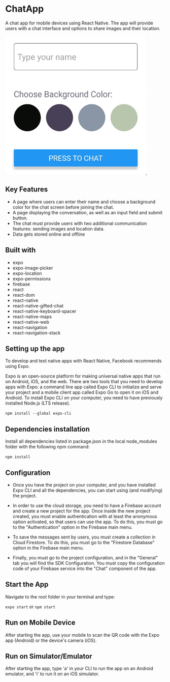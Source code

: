 # ChatApp

A chat app for mobile devices using React Native. The app will provide users with a chat interface and options to share images and their location.

<img src ='images/10.png'>

## Key Features

- A page where users can enter their name and choose a background color for the chat screen before joining the chat.
- A page displaying the conversation, as well as an input field and submit button.
- The chat must provide users with two additional communication features: sending images and location data.
- Data gets stored online and offline

## Built with

- expo
- expo-image-picker
- expo-location
- expo-permissions
- firebase
- react
- react-dom
- react-native
- react-native-gifted-chat
- react-native-keyboard-spacer
- react-native-maps
- react-native-web
- react-navigation
- react-navigation-stack

## Setting up the app

To develop and test native apps with React Native, Facebook recommends using Expo.

Expo is an open-source platform for making universal native apps that run on Android, iOS, and the web. There are two tools that you need to develop apps with Expo: a command line app called Expo CLI to initialize and serve your project and a mobile client app called Expo Go to open it on iOS and Android. To install Expo CLI on your computer, you need to have previously installed Node.js (LTS release).

`npm install --global expo-cli`

## Dependencies installation

Install all dependencies listed in package.json in the local node_modules folder with the following npm command:

`npm install`

## Configuration

- Once you have the project on your computer, and you have installed Expo CLI and all the dependencies, you can start using (and modifying) the project.

- In order to use the cloud storage, you need to have a Firebase account and create a new project for the app. Once inside the new project created, you must enable authentication with at least the anonymous option activated, so that users can use the app. To do this, you must go to the "Authentication" option in the Firebase main menu.

- To save the messages sent by users, you must create a collection in Cloud Firestore. To do this, you must go to the "Firestore Database" option in the Firebase main menu.

- Finally, you must go to the project configuration, and in the "General" tab you will find the SDK Configuration. You must copy the configuration code of your Firebase service into the "Chat" component of the app.

## Start the App

Navigate to the root folder in your terminal and type:

`expo start` or `npm start`

## Run on Mobile Device

After starting the app, use your mobile to scan the QR code with the Expo app (Android) or the device's camera (iOS).

## Run on Simulator/Emulator

After starting the app, type 'a' in your CLI to run the app on an Android emulator, and 'i' to run it on an iOS simulator.
